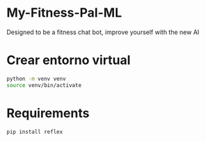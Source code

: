 # My-Fitness-Pal-ML
Designed to be a fitness chat bot, improve yourself with the new AI

# Crear entorno virtual
```bash
python -m venv venv
source venv/bin/activate
```
# Requirements
```bash
pip install reflex
```

